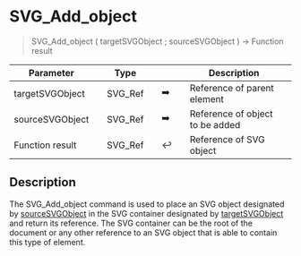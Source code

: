 <!-- Text := SVG_Add_object ( target ; source )
-> target (Text)
-> source (Text)-->
# SVG_Add_object

> SVG_Add_object ( targetSVGObject ; sourceSVGObject ) -> Function result

| Parameter |     | Type |     |     |     | Description |     |
| --- | --- | --- | --- | --- | --- | --- | --- |
| targetSVGObject |     | SVG_Ref |     | ➡️ |     | Reference of parent element |     |
| sourceSVGObject |     | SVG_Ref |     | ➡️ |     | Reference of object to be added |     |
| Function result |     | SVG_Ref |     | ↩️ |     | Reference of SVG object |     |

## Description

The SVG_Add_object command is used to place an SVG object designated by [sourceSVGObject](## "Reference of object to be added") in the SVG container designated by [targetSVGObject](## "Reference of parent element") and return its reference. The SVG container can be the root of the document or any other reference to an SVG object that is able to contain this type of element.

